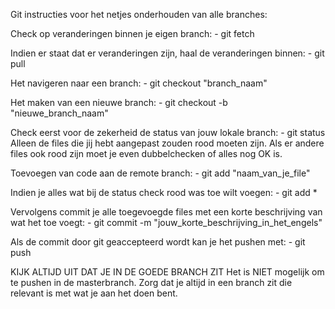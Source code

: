 Git instructies voor het netjes onderhouden van alle branches:

Check op veranderingen binnen je eigen branch:
	- git fetch

Indien er staat dat er veranderingen zijn, haal de veranderingen binnen:
	- git pull


Het navigeren naar een branch:
	- git checkout "branch_naam"

Het maken van een nieuwe branch:
	- git checkout -b "nieuwe_branch_naam"


Check eerst voor de zekerheid de status van jouw lokale branch:
	- git status
Alleen de files die jij hebt aangepast zouden rood moeten zijn.
Als er andere files ook rood zijn moet je even dubbelchecken of alles nog OK is.

Toevoegen van code aan de remote branch:
	- git add "naam_van_je_file"

Indien je alles wat bij de status check rood was toe wilt voegen:
	- git add *

Vervolgens commit je alle toegevoegde files met een korte beschrijving van wat het toe voegt:
	- git commit -m "jouw_korte_beschrijving_in_het_engels"

Als de commit door git geaccepteerd wordt kan je het pushen met:
	- git push

KIJK ALTIJD UIT DAT JE IN DE GOEDE BRANCH ZIT
Het is NIET mogelijk om te pushen in de masterbranch.
Zorg dat je altijd in een branch zit die relevant is met wat je aan het doen bent.
